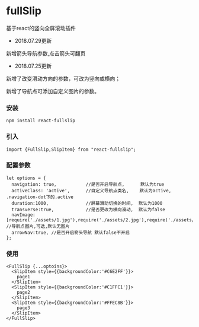 # fullSlip
基于react的竖向全屏滚动插件

- 2018.07.29更新

新增箭头导航参数,点击箭头可翻页

- 2018.07.25更新

新增了改变滑动方向的参数，可改为竖向或横向；

新增了导航点可添加自定义图片的参数。

### 安装
`npm install react-fullslip`

### 引入
`import {FullSlip,SlipItem} from "react-fullslip";`

### 配置参数
```
let options = {
  navigation: true,           //是否开启导航点,      默认为true
  activeClass: 'active',      //自定义导航点类名,    默认为active, .navigation-dot下的.active
  duration:1000,              //屏幕滑动切换的时间,  默认为1000
  transverse:true,            //是否更改为横向滑动,  默认为false
  navImage:[require('./assets/1.jpg'),require('./assets/2.jpg'),require('./assets/3.jpg')]    //导航点图片,可选,默认无图片
  arrowNav:true, //是否开启箭头导航 默认false不开启
};

```
### 使用
```
<FullSlip {...optoins}>
  <SlipItem style={{backgroundColor:'#C6E2FF'}}>
    page1
  </SlipItem>
  <SlipItem style={{backgroundColor:'#C1FFC1'}}>
    page2
  </SlipItem>
  <SlipItem style={{backgroundColor:'#FFEC8B'}}>
    page3
  </SlipItem>
</FullSlip>
```

